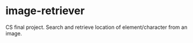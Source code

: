 # image-retriever

CS final project. Search and retrieve location of element/character from an
image.
